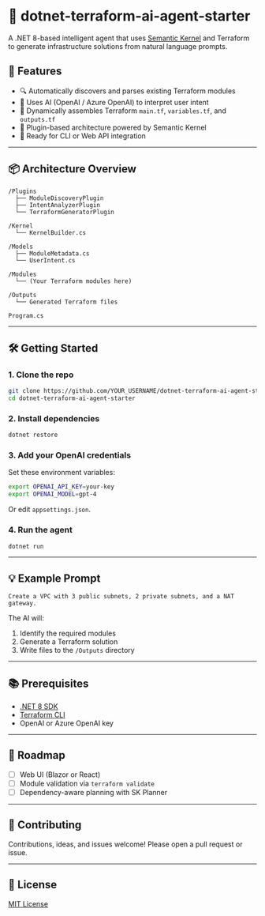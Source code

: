 # 🧠 dotnet-terraform-ai-agent-starter

A .NET 8-based intelligent agent that uses [Semantic Kernel](https://github.com/microsoft/semantic-kernel) and Terraform to generate infrastructure solutions from natural language prompts.

## 🚀 Features

- 🔍 Automatically discovers and parses existing Terraform modules  
- 🤖 Uses AI (OpenAI / Azure OpenAI) to interpret user intent  
- 🧱 Dynamically assembles Terraform `main.tf`, `variables.tf`, and `outputs.tf`  
- 🔌 Plugin-based architecture powered by Semantic Kernel  
- 🧪 Ready for CLI or Web API integration  

---

## 📦 Architecture Overview

```plaintext
/Plugins
  ├── ModuleDiscoveryPlugin
  ├── IntentAnalyzerPlugin
  └── TerraformGeneratorPlugin

/Kernel
  └── KernelBuilder.cs

/Models
  ├── ModuleMetadata.cs
  └── UserIntent.cs

/Modules
  └── (Your Terraform modules here)

/Outputs
  └── Generated Terraform files

Program.cs
```

---

## 🛠️ Getting Started

### 1. Clone the repo

```bash
git clone https://github.com/YOUR_USERNAME/dotnet-terraform-ai-agent-starter.git
cd dotnet-terraform-ai-agent-starter
```

### 2. Install dependencies

```bash
dotnet restore
```

### 3. Add your OpenAI credentials

Set these environment variables:

```bash
export OPENAI_API_KEY=your-key
export OPENAI_MODEL=gpt-4
```

Or edit `appsettings.json`.

### 4. Run the agent

```bash
dotnet run
```

---

## 💡 Example Prompt

```plaintext
Create a VPC with 3 public subnets, 2 private subnets, and a NAT gateway.
```

The AI will:
1. Identify the required modules  
2. Generate a Terraform solution  
3. Write files to the `/Outputs` directory  

---

## 📚 Prerequisites

- [.NET 8 SDK](https://dotnet.microsoft.com/download)
- [Terraform CLI](https://developer.hashicorp.com/terraform/install)
- OpenAI or Azure OpenAI key

---

## 🧪 Roadmap

- [ ] Web UI (Blazor or React)  
- [ ] Module validation via `terraform validate`  
- [ ] Dependency-aware planning with SK Planner  

---

## 🤝 Contributing

Contributions, ideas, and issues welcome! Please open a pull request or issue.

---

## 📄 License

[MIT License](./LICENSE)
